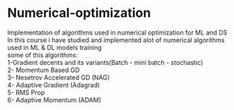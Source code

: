 # Numerical-optimization
Implementation of algorithms used in numerical optimization for ML and DS <br/>
In this course i have studied and implemented alot of numerical algorithms used in ML & DL models training<br/>
some of this algorithms: <br/>
  1-Gradient decents and its variants(Batch - mini batch - stochastic) <br/>
  2- Momentum Based GD<br/>
  3- Nesetrov Accelerated GD (NAG)  <br/>
  4- Adaptive Gradient (Adagrad)<br/>
  5- RMS Prop<br/>
  6- Adaptive Momentum (ADAM)<br/>
